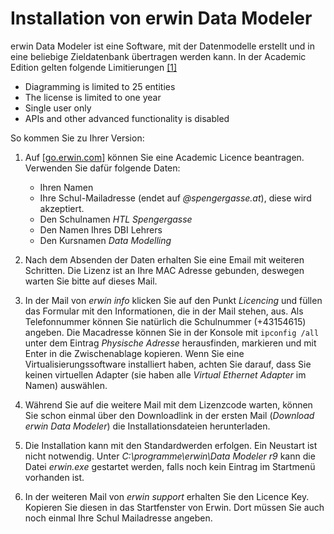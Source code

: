 # Installation von erwin Data Modeler
erwin Data Modeler ist eine Software, mit der Datenmodelle erstellt und in eine beliebige Zieldatenbank übertragen werden kann. In der Academic Edition gelten folgende Limitierungen <a href="https://support.erwin.com/hc/en-us/articles/115001820927-What-is-erwin-Data-Modeler-Academic-Edition-What-are-the-limitations-and-usages-" target="_blank">[1]</a>

* Diagramming is limited to 25 entities
* The license is limited to one year
* Single user only
* APIs and other advanced functionality is disabled

So kommen Sie zu Ihrer Version:

1. Auf <a href="http://go.erwin.com/erwin-academic-edition-free-trial" target="_blank">[go.erwin.com]</a> können Sie eine Academic Licence beantragen. Verwenden Sie dafür folgende Daten:
    - Ihren Namen
    - Ihre Schul-Mailadresse (endet auf *@spengergasse.at*), diese wird akzeptiert.
    - Den Schulnamen *HTL Spengergasse*
    - Den Namen Ihres DBI Lehrers 
    - Den Kursnamen *Data Modelling*

1. Nach dem Absenden der Daten erhalten Sie eine Email mit weiteren Schritten. Die Lizenz ist an Ihre MAC Adresse gebunden, deswegen warten Sie bitte auf dieses Mail.

1. In der Mail von *erwin info* klicken Sie auf den Punkt *Licencing* und füllen das Formular mit den Informationen, die in der Mail stehen, aus. Als Telefonnummer können Sie natürlich die Schulnummer (+43154615) angeben. Die Macadresse können Sie in der Konsole mit `ipconfig /all` unter dem Eintrag *Physische Adresse* herausfinden, markieren und mit Enter in die Zwischenablage kopieren. Wenn Sie eine Virtualisierungssoftware installiert haben, achten Sie darauf, dass Sie keinen virtuellen Adapter (sie haben alle *Virtual Ethernet Adapter* im Namen) auswählen.

1. Während Sie auf die weitere Mail mit dem Lizenzcode warten, können Sie schon einmal über den Downloadlink in der ersten Mail (*Download erwin Data Modeler*) die Installationsdateien herunterladen.

1. Die Installation kann mit den Standardwerden erfolgen. Ein Neustart ist nicht notwendig. Unter *C:\programme\erwin\Data Modeler r9* kann die Datei *erwin.exe* gestartet werden, falls noch kein Eintrag im Startmenü vorhanden ist.

1. In der weiteren Mail von *erwin support* erhalten Sie den Licence Key. Kopieren Sie diesen in das Startfenster von Erwin. Dort müssen Sie auch noch einmal Ihre Schul Mailadresse angeben.
